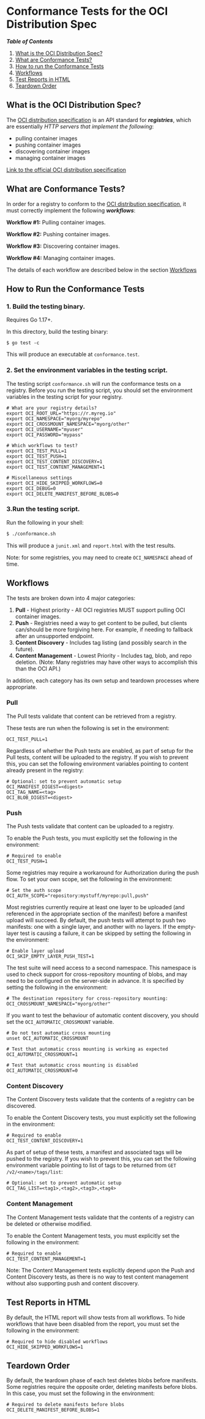 # Conformance Tests for the OCI Distribution Spec

***Table of Contents***

1. [What is the OCI Distribution Spec?](#oci-distribution-spec)
1. [What are Conformance Tests?](#what-are-conformance-tests)
1. [How to run the Conformance Tests](#how-to-run-the-conformance-tests)
1. [Workflows](#workflows)
1. [Test Reports in HTML](#test-reports-in-html)
1. [Teardown Order](#teardown-order)

## What is the OCI Distribution Spec?

The [OCI distribution specification](https://github.com/opencontainers/distribution-spec/blob/main/spec.md) is an API standard for ***registries***, which are essentially *HTTP servers that implement the following*:

* pulling container images
* pushing container images
* discovering container images
* managing container images

[Link to the official OCI distribution specification](https://github.com/opencontainers/distribution-spec/blob/main/spec.md)

## What are Conformance Tests?

In order for a registry to conform to the [OCI distribution specification](https://github.com/opencontainers/distribution-spec/blob/main/spec.md), it must correctly implement the following ***workflows***:

**Workflow #1:** Pulling container images.

**Workflow #2:** Pushing container images.

**Workflow #3:** Discovering container images.

**Workflow #4:** Managing container images.

The details of each workflow are described below in the section [Workflows](#workflows)

## How to Run the Conformance Tests

### 1. Build the testing binary.

Requires Go 1.17+.

In this directory, build the testing binary:

```
$ go test -c
```

This will produce an executable at `conformance.test`.

### 2. Set the environment variables in the testing script.

The testing script `conformance.sh` will run the conformance tests on a registry. Before you run the testing script, you should set the environment variables in the testing script for your registry.

```
# What are your registry details?
export OCI_ROOT_URL="https://r.myreg.io"
export OCI_NAMESPACE="myorg/myrepo"
export OCI_CROSSMOUNT_NAMESPACE="myorg/other"
export OCI_USERNAME="myuser"
export OCI_PASSWORD="mypass"

# Which workflows to test?
export OCI_TEST_PULL=1
export OCI_TEST_PUSH=1
export OCI_TEST_CONTENT_DISCOVERY=1
export OCI_TEST_CONTENT_MANAGEMENT=1

# Miscellaneous settings
export OCI_HIDE_SKIPPED_WORKFLOWS=0
export OCI_DEBUG=0
export OCI_DELETE_MANIFEST_BEFORE_BLOBS=0
```

### 3.Run the testing script.

Run the following in your shell:

```bash
$ ./conformance.sh
```

This will produce a `junit.xml` and `report.html` with the test results.

Note: for some registries, you may need to create `OCI_NAMESPACE` ahead of time.

## Workflows

The tests are broken down into 4 major categories:

1. **Pull** - Highest priority - All OCI registries MUST support pulling OCI container
images.
2. **Push** - Registries need a way to get content to be pulled, but clients can/should
be more forgiving here. For example, if needing to fallback after an unsupported endpoint.
3. **Content Discovery** - Includes tag listing (and possibly search in the future).
4. **Content Management** - Lowest Priority - Includes tag, blob, and repo deletion.
(Note: Many registries may have other ways to accomplish this than the OCI API.)

In addition, each category has its own setup and teardown processes where appropriate.

### Pull

The Pull tests validate that content can be retrieved from a registry.

These tests are run when the following is set in the environment:
```
OCI_TEST_PULL=1
```

Regardless of whether the Push tests are enabled, as part of setup for the Pull tests,
content will be uploaded to the registry.
If you wish to prevent this, you can set the following environment variables pointing
to content already present in the registry:

```
# Optional: set to prevent automatic setup
OCI_MANIFEST_DIGEST=<digest>
OCI_TAG_NAME=<tag>
OCI_BLOB_DIGEST=<digest>
```

### Push

The Push tests validate that content can be uploaded to a registry.

To enable the Push tests, you must explicitly set the following in the environment:

```
# Required to enable
OCI_TEST_PUSH=1
```

Some registries may require a workaround for Authorization during the push flow. To set your own scope, set the following in the environment:

```
# Set the auth scope
OCI_AUTH_SCOPE="repository:mystuff/myrepo:pull,push"
```

Most registries currently require at least one layer to be uploaded (and referenced in the appropriate section of the manifest)
before a manifest upload will succeed. By default, the push tests will attempt to push two manifests: one with a single layer,
and another with no layers. If the empty-layer test is causing a failure, it can be skipped by setting the following in the
environment:

```
# Enable layer upload
OCI_SKIP_EMPTY_LAYER_PUSH_TEST=1
```

The test suite will need access to a second namespace. This namespace is used to check support for cross-repository mounting
of blobs, and may need to be configured on the server-side in advance. It is specified by setting the following in
the environment:

```
# The destination repository for cross-repository mounting:
OCI_CROSSMOUNT_NAMESPACE="myorg/other"
```

If you want to test the behaviour of automatic content discovery, you should set the `OCI_AUTOMATIC_CROSSMOUNT` variable.

```
# Do not test automatic cross mounting
unset OCI_AUTOMATIC_CROSSMOUNT

# Test that automatic cross mounting is working as expected
OCI_AUTOMATIC_CROSSMOUNT=1

# Test that automatic cross mounting is disabled
OCI_AUTOMATIC_CROSSMOUNT=0
```

### Content Discovery

The Content Discovery tests validate that the contents of a registry can be discovered.

To enable the Content Discovery tests, you must explicitly set the following in the environment:

```
# Required to enable
OCI_TEST_CONTENT_DISCOVERY=1
```

As part of setup of these tests, a manifest and associated tags will be pushed to the registry.
If you wish to prevent this, you can set the following environment variable pointing
to list of tags to be returned from `GET /v2/<name>/tags/list`:

```
# Optional: set to prevent automatic setup
OCI_TAG_LIST=<tag1>,<tag2>,<tag3>,<tag4>
```

### Content Management

The Content Management tests validate that the contents of a registry can be deleted or otherwise modified.

To enable the Content Management tests, you must explicitly set the following in the environment:

```
# Required to enable
OCI_TEST_CONTENT_MANAGEMENT=1
```

Note: The Content Management tests explicitly depend upon the Push and Content Discovery tests, as there is no
way to test content management without also supporting push and content discovery.

## Test Reports in HTML
By default, the HTML report will show tests from all workflows. To hide workflows that have been disabled from
the report, you must set the following in the environment:

```
# Required to hide disabled workflows
OCI_HIDE_SKIPPED_WORKFLOWS=1
```

## Teardown Order

By default, the teardown phase of each test deletes blobs before manifests. Some registries require the opposite order, deleting manifests before blobs. In this case, you must set the following in the environment:

```
# Required to delete manifests before blobs
OCI_DELETE_MANIFEST_BEFORE_BLOBS=1
```
